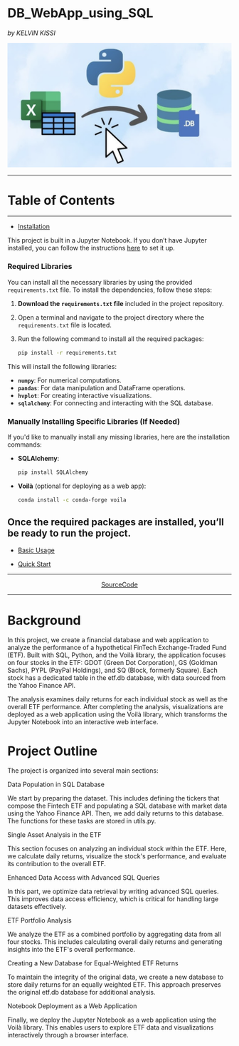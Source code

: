 # DB_WebApp_using_SQL

*by KELVIN KISSI*

![Display](Resources/DBsql.png)

----

# Table of Contents

----

- [Installation](#installation)
   
This project is built in a Jupyter Notebook. If you don’t have Jupyter installed, you can follow the instructions [here](https://jupyterlab.readthedocs.io/en/stable/getting_started/installation.html) to set it up.

### Required Libraries

You can install all the necessary libraries by using the provided `requirements.txt` file. To install the dependencies, follow these steps:

1. **Download the `requirements.txt` file** included in the project repository.
2. Open a terminal and navigate to the project directory where the `requirements.txt` file is located.
3. Run the following command to install all the required packages:

   ```bash
   pip install -r requirements.txt
   ```

This will install the following libraries:
- **`numpy`**: For numerical computations.
- **`pandas`**: For data manipulation and DataFrame operations.
- **`hvplot`**: For creating interactive visualizations.
- **`sqlalchemy`**: For connecting and interacting with the SQL database.

### Manually Installing Specific Libraries (If Needed)

If you'd like to manually install any missing libraries, here are the installation commands:
- **SQLAlchemy**:
  ```bash
  pip install SQLAlchemy
  ```
- **Voilà** (optional for deploying as a web app):
  ```bash
  conda install -c conda-forge voila
  ```
Once the required packages are installed, you’ll be ready to run the project.
---

   
- [Basic Usage](#basic-usage)

- [Quick Start](#quick-start)
   
-----

 <div align="center">
   
   [SourceCode](https://github.com/kelvinkissi/Financial-Databases-SQL/blob/main/etf_analyzer.ipynb)
   
</div>

-----

# Background

In this project, we create a financial database and web application to analyze the performance of a hypothetical FinTech Exchange-Traded Fund (ETF). Built with SQL, Python, and the Voilà library, the application focuses on four stocks in the ETF: GDOT (Green Dot Corporation), GS (Goldman Sachs), PYPL (PayPal Holdings), and SQ (Block, formerly Square). Each stock has a dedicated table in the etf.db database, with data sourced from the Yahoo Finance API.

The analysis examines daily returns for each individual stock as well as the overall ETF performance. After completing the analysis, visualizations are deployed as a web application using the Voilà library, which transforms the Jupyter Notebook into an interactive web interface.


# Project Outline

The project is organized into several main sections:

Data Population in SQL Database

We start by preparing the dataset. This includes defining the tickers that compose the Fintech ETF and populating a SQL database with market data using the Yahoo Finance API. Then, we add daily returns to this database. The functions for these tasks are stored in utils.py.

Single Asset Analysis in the ETF

This section focuses on analyzing an individual stock within the ETF. Here, we calculate daily returns, visualize the stock's performance, and evaluate its contribution to the overall ETF.

Enhanced Data Access with Advanced SQL Queries

In this part, we optimize data retrieval by writing advanced SQL queries. This improves data access efficiency, which is critical for handling large datasets effectively.

ETF Portfolio Analysis

We analyze the ETF as a combined portfolio by aggregating data from all four stocks. This includes calculating overall daily returns and generating insights into the ETF's overall performance.

Creating a New Database for Equal-Weighted ETF Returns

To maintain the integrity of the original data, we create a new database to store daily returns for an equally weighted ETF. This approach preserves the original etf.db database for additional analysis.

Notebook Deployment as a Web Application

Finally, we deploy the Jupyter Notebook as a web application using the Voilà library. This enables users to explore ETF data and visualizations interactively through a browser interface.
